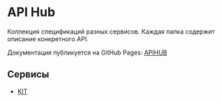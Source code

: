 # API Hub

Коллекция спецификаций разных сервисов. Каждая папка содержит описание конкретного API.

Документация публикуется на GitHub Pages:
[APIHUB](https://meowypouncer.github.io/apihub/)

## Сервисы

- [KIT](tk-kit/README.md)
